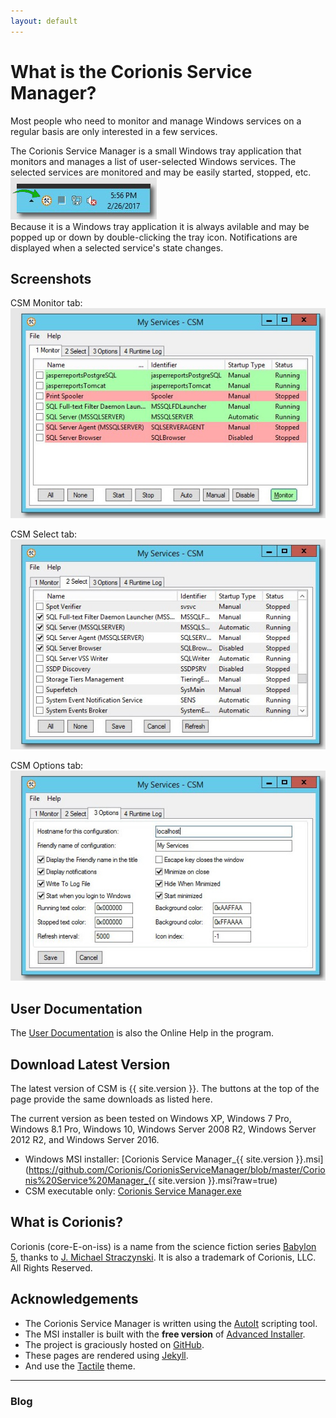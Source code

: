 ```yaml
---
layout: default
---
```

# What is the Corionis Service Manager?
Most people who need to monitor and manage Windows services on a regular basis are only interested in a few services.

The Corionis Service Manager is a small Windows tray application that monitors and manages a list of user-selected Windows services. The selected services are monitored and may be easily started, stopped, etc.<br/>
![CSM in the system tray](res/ss-tray.jpg "CSM in the system tray")<br/>
Because it is a Windows tray application it is always avilable and may be popped up or down by double-clicking the tray icon. Notifications are displayed when a selected service's state changes.

## Screenshots
CSM Monitor tab:<br/>
![CSM Monitor tab](res/ss-monitor.jpg "Monitor tab")<br/>

CSM Select tab:<br/>
![CSM Select tab](res/ss-select.jpg "Select tab")<br/>

CSM Options tab:<br/>
![Options tab](res/ss-options.jpg "Options tab")<br/>

## User Documentation
The [User Documentation](help) is also the Online Help in the program.

## Download Latest Version
The latest version of CSM is {{ site.version }}. The buttons at the top of the page provide the same downloads as listed here.

The current version as been tested on Windows XP, Windows 7 Pro, Windows 8.1 Pro, Windows 10, Windows Server 2008 R2, Windows Server 2012 R2, and Windows Server 2016.

 * Windows MSI installer: [Corionis Service Manager_{{ site.version }}.msi](https://github.com/Corionis/CorionisServiceManager/blob/master/Corionis%20Service%20Manager_{{ site.version }}.msi?raw=true)
 * CSM executable only: [Corionis Service Manager.exe](https://github.com/Corionis/CorionisServiceManager/blob/master/Corionis%20Service%20Manager.exe?raw=true)

## What is Corionis?
Corionis (core-E-on-iss) is a name from the science fiction series [Babylon 5](http://www.imdb.com/title/tt0105946/), thanks to [J. Michael Straczynski](http://www.imdb.com/name/nm0833089). It is also a trademark of Corionis, LLC. All Rights Reserved.

## Acknowledgements
 * The Corionis Service Manager is written using the [AutoIt](https://www.autoitscript.com/) scripting tool.
 * The MSI installer is built with the **free version** of [Advanced Installer](http://www.advancedinstaller.com/).
 * The project is graciously hosted on [GitHub](https://github.com).
 * These pages are rendered using [Jekyll](https://jekyllrb.com/).
 * And use the [Tactile](https://pages-themes.github.io/tactile/) theme.

---
### Blog
